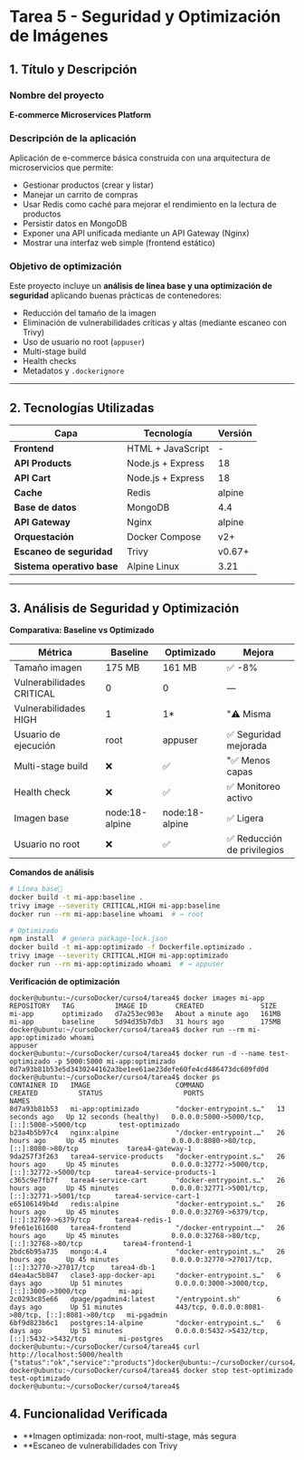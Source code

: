 # Tarea 5 - Seguridad y Optimización de Imágenes

## 1. Título y Descripción

### Nombre del proyecto
**E-commerce Microservices Platform**

### Descripción de la aplicación
Aplicación de e-commerce básica construida con una arquitectura de microservicios que permite:
- Gestionar productos (crear y listar)
- Manejar un carrito de compras
- Usar Redis como caché para mejorar el rendimiento en la lectura de productos
- Persistir datos en MongoDB
- Exponer una API unificada mediante un API Gateway (Nginx)
- Mostrar una interfaz web simple (frontend estático)

### Objetivo de optimización
Este proyecto incluye un **análisis de línea base y una optimización de seguridad** aplicando buenas prácticas de contenedores:
- Reducción del tamaño de la imagen
- Eliminación de vulnerabilidades críticas y altas (mediante escaneo con Trivy)
- Uso de usuario no root (`appuser`)
- Multi-stage build
- Health checks
- Metadatos y `.dockerignore`

---

## 2. Tecnologías Utilizadas

| Capa | Tecnología | Versión |
|------|------------|--------|
| **Frontend** | HTML + JavaScript | - |
| **API Products** | Node.js + Express | 18 |
| **API Cart** | Node.js + Express | 18 |
| **Cache** | Redis | alpine |
| **Base de datos** | MongoDB | 4.4 |
| **API Gateway** | Nginx | alpine |
| **Orquestación** | Docker Compose | v2+ |
| **Escaneo de seguridad** | Trivy | v0.67+ |
| **Sistema operativo base** | Alpine Linux | 3.21 |

---

## 3. Análisis de Seguridad y Optimización

**Comparativa: Baseline vs Optimizado**

| Métrica | Baseline | Optimizado | Mejora |
|------|------------|--------|--------|
|Tamaño imagen|175 MB|161 MB|✅ -8%|
|Vulnerabilidades CRITICAL|0|0|—|
|Vulnerabilidades HIGH|1|1*|"⚠️ Misma| pero en contexto seguro"|
|Usuario de ejecución|root|appuser|✅ Seguridad mejorada|
|Multi-stage build|❌|✅|"✅ Menos capas| menos ataque"|
|Health check|❌|✅|✅ Monitoreo activo|
|Imagen base|node:18-alpine|node:18-alpine|✅ Ligera|
|Usuario no root|❌|✅|✅ Reducción de privilegios|

**Comandos de análisis**
```bash
# Línea base
docker build -t mi-app:baseline .
trivy image --severity CRITICAL,HIGH mi-app:baseline
docker run --rm mi-app:baseline whoami  # → root

# Optimizado
npm install  # genera package-lock.json
docker build -t mi-app:optimizado -f Dockerfile.optimizado .
trivy image --severity CRITICAL,HIGH mi-app:optimizado
docker run --rm mi-app:optimizado whoami  # → appuser


```
 **Verificación de optimización**
 ```
 docker@ubuntu:~/cursoDocker/curso4/tarea4$ docker images mi-app
REPOSITORY   TAG          IMAGE ID       CREATED              SIZE
mi-app       optimizado   d7a253ec903e   About a minute ago   161MB
mi-app       baseline     5d94d35b7db3   31 hours ago         175MB
docker@ubuntu:~/cursoDocker/curso4/tarea4$ docker run --rm mi-app:optimizado whoami
appuser
docker@ubuntu:~/cursoDocker/curso4/tarea4$ docker run -d --name test-optimizado -p 5000:5000 mi-app:optimizado
8d7a93b81b53e5d3430244162a3be1ee61ae23defe60fe4cd486473dc609fd0d
docker@ubuntu:~/cursoDocker/curso4/tarea4$ docker ps
CONTAINER ID   IMAGE                     COMMAND                  CREATED          STATUS                    PORTS                                              NAMES
8d7a93b81b53   mi-app:optimizado         "docker-entrypoint.s…"   13 seconds ago   Up 12 seconds (healthy)   0.0.0.0:5000->5000/tcp, [::]:5000->5000/tcp        test-optimizado
b23a4b5b97c4   nginx:alpine              "/docker-entrypoint.…"   26 hours ago     Up 45 minutes             0.0.0.0:8080->80/tcp, [::]:8080->80/tcp            tarea4-gateway-1
9da257f3f263   tarea4-service-products   "docker-entrypoint.s…"   26 hours ago     Up 45 minutes             0.0.0.0:32772->5000/tcp, [::]:32772->5000/tcp      tarea4-service-products-1
c365c9e7fb7f   tarea4-service-cart       "docker-entrypoint.s…"   26 hours ago     Up 45 minutes             0.0.0.0:32771->5001/tcp, [::]:32771->5001/tcp      tarea4-service-cart-1
e65106149b4d   redis:alpine              "docker-entrypoint.s…"   26 hours ago     Up 45 minutes             0.0.0.0:32769->6379/tcp, [::]:32769->6379/tcp      tarea4-redis-1
9fe61e161600   tarea4-frontend           "/docker-entrypoint.…"   26 hours ago     Up 45 minutes             0.0.0.0:32768->80/tcp, [::]:32768->80/tcp          tarea4-frontend-1
2bdc6b95a735   mongo:4.4                 "docker-entrypoint.s…"   26 hours ago     Up 45 minutes             0.0.0.0:32770->27017/tcp, [::]:32770->27017/tcp    tarea4-db-1
d4ea4ac5b847   clase3-app-docker-api     "docker-entrypoint.s…"   6 days ago       Up 51 minutes             0.0.0.0:3000->3000/tcp, [::]:3000->3000/tcp        mi-api
2c0293c85e66   dpage/pgadmin4:latest     "/entrypoint.sh"         6 days ago       Up 51 minutes             443/tcp, 0.0.0.0:8081->80/tcp, [::]:8081->80/tcp   mi-pgadmin
6bf9d823b6c1   postgres:14-alpine        "docker-entrypoint.s…"   6 days ago       Up 51 minutes             0.0.0.0:5432->5432/tcp, [::]:5432->5432/tcp        mi-postgres
docker@ubuntu:~/cursoDocker/curso4/tarea4$ curl http://localhost:5000/health
{"status":"ok","service":"products"}docker@ubuntu:~/cursoDocker/curso4/tarea4$
docker@ubuntu:~/cursoDocker/curso4/tarea4$ docker stop test-optimizado
test-optimizado
docker@ubuntu:~/cursoDocker/curso4/tarea4$
 ```
 

## 4. Funcionalidad Verificada

 
- **Imagen optimizada: non-root, multi-stage, más segura
- **Escaneo de vulnerabilidades con Trivy
